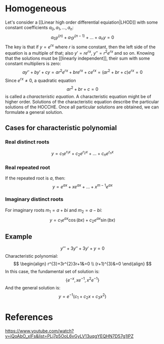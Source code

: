 # Homogeneous
Let's consider a [[Linear high order differential equiation|LHOD]] with some constant coefficients $a_{0},a_{1},\dots,a_{n}$:
$$
a_{0}y^{(n)}+a_{1}y^{(n-1)}+\dots+a_{n}y=0
$$
The key is that if $y=e^{rx}$ where $r$ is some constant, then the left side of the equation is a multiple of that; also $y'=re^{rx}$, $y''=r^{2}e^{rx}$ and so on.
Knowing that the solutions must be [[linearly independent]], their sum with some constant multipliers is zero:
$$
ay''+by'+cy=ar^{2}e^{rx}+bre^{rx}+ce^{rx}=(ar^{2}+br+c)e^{rx}=0
$$
Since $e^{rx}\neq 0$, a quadratic equation
$$
ar^{2} +br+c=0
$$
is called a *characteristic equation*. 
A characteristic equation might be of higher order.
Solutions of the characteristic equation describe the particular solutions of the HOCCHE.
Once all particular solutions are obtained, we can formulate a general solution.
## Cases for characteristic polynomial
### Real distinct roots
$$
y=c_{1}e^{r_{1}x}+c_{2}e^{r_{2}x}+\dots+c_{n}e^{r_{n}x}
$$
### Real repeated root
If the repeated root is $a$, then:
$$
y=e^{ax}+xe^{ax}+\dots+x^{m-1}e^{ax}
$$
### Imaginary distinct roots
For imaginary roots $m_{1}=a+bi$ and $m_{2}=a-bi$:
$$
y= c_{1}e^{ax}\cos (bx)+c_{2}e^{ax}\sin(bx)
$$
## Example
$$
y'''+3y''+3y'+y=0
$$
Characteristic polynomial:
$$
\begin{align}
r^{3}+3r^{2}3r+1&=0 \\
(r+1)^{3}&=0
\end{align}
$$
In this case, the fundamental set of solution is:
$$
\{e^{-x}, xe^{-1}, x^{2}e^{-1}\}
$$
And the general solution is:
$$
y=e^{-1}(c_{1}+c_{2}x+c_{3}x^{2})
$$
# References
https://www.youtube.com/watch?v=iQoAbO_xlFs&list=PLj7p5OoL6vGyLV13uqgYEQHN7D57g1lPZ



